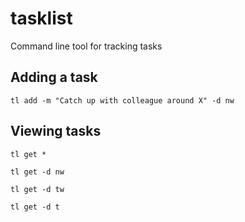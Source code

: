 # tasklist
Command line tool for tracking tasks

## Adding a task

```
tl add -m "Catch up with colleague around X" -d nw
```

## Viewing tasks
```
tl get *
```
```
tl get -d nw
```
```
tl get -d tw
```
```
tl get -d t
```
